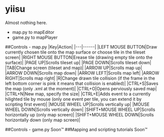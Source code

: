 # yiisu
Almost nothing here.

- map.py to mapEditor
- game.py to mapPlayer

##Controls - map.py
|Key|Action|
|---|------|
|LEFT MOUSE BUTTON|Draw currently chosen tile onto the map surface or choose tile in the tileset screen|
|RIGHT MOUSE BUTTON|Erease tile (drawing empty tile onto the surface)|
|PAGE UP|Scrolls tileset up|
|PAGE DOWN|Scrolls tileset down|
|TAB|Change screen (tileset and map)|
|ARROW UP|Scrolls map up|
|ARROW DOWN|Scrolls map down|
|ARROW LEFT|Scrolls map left|
|ARROW RIGHT|Scrolls map right|
|R|Change drawn tile collision (if the frame in the left bottom corner is pink it means that collision is enabled)|
|CTRL+S|Saves the map (only .xml at the moment)|
|CTRL+O|Opens perviously saved map|
|CTRL+N|New map, specify the size|
|CTRL+E|Adds event to a currently hilighted tile by mouse (only one event per tile, you can extend it by scripting first event)|
|MOUSE WHEEL UP|Scrolls vertically up|
|MOUSE WHEEL DOWN|Scrolls vertically down|
|SHIFT+MOUSE WHEEL UP|Scrolls horizontally up (only map screen)|
|SHIFT+MOUSE WHEEL DOWN|Scrolls horizontally down (only map screen)|

##Controls - game.py
Soon™
##Mapping and scripting tutorials
Soon™
